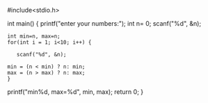 #include<stdio.h>

int main()
{
    printf("enter your numbers:");
    int n= 0;
    scanf("%d", &n);
    
    int min=n, max=n;
    for(int i = 1; i<10; i++) {
    
       scanf("%d", &n);
    
    min = (n < min) ? n: min;
    max = (n > max) ? n: max;
    } 
printf("min%d, max=%d", min, max);
    return 0;
} 
